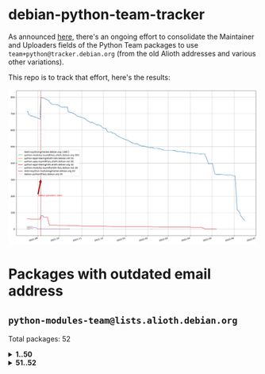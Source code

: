 # debian-python-team-tracker



As announced [here](https://lists.debian.org/debian-python/2021/08/msg00006.html), there's an ongoing effort to consolidate the Maintainer and Uploaders fields of the Python Team packages to use `team+python@tracker.debian.org` (from the old Alioth addresses and various other variations).



This repo is to track that effort, here's the results:



![Python team emails](images/python_team_emails.svg)


# Packages with outdated email address

## `python-modules-team@lists.alioth.debian.org`
Total packages: 52
<details>
<summary><b>1..50</b></summary>


| # | Package | Version |
| --- | --- | --- |
| 1 | [django-pipeline](https://tracker.debian.org/django-pipeline) | 1.6.14-3 |
| 2 | [flask-script](https://tracker.debian.org/flask-script) | 2.0.6-2 |
| 3 | [networkx](https://tracker.debian.org/networkx) | 2.5+ds-2 |
| 4 | [okasha](https://tracker.debian.org/okasha) | 0.2.4-4 |
| 5 | [pynliner](https://tracker.debian.org/pynliner) | 0.8.0-2 |
| 6 | [pyopengl](https://tracker.debian.org/pyopengl) | 3.1.5+dfsg-1 |
| 7 | [pytest-bdd](https://tracker.debian.org/pytest-bdd) | 3.2.1-1 |
| 8 | [python-aioinflux](https://tracker.debian.org/python-aioinflux) | 0.9.0-2 |
| 9 | [python-click-log](https://tracker.debian.org/python-click-log) | 0.2.1-2 |
| 10 | [python-colour](https://tracker.debian.org/python-colour) | 0.1.5-2 |
| 11 | [python-decorator](https://tracker.debian.org/python-decorator) | 4.4.2-2 |
| 12 | [python-demjson](https://tracker.debian.org/python-demjson) | 2.2.4-5 |
| 13 | [python-django-push-notifications](https://tracker.debian.org/python-django-push-notifications) | 1.4.1-1 |
| 14 | [python-ewmh](https://tracker.debian.org/python-ewmh) | 0.1.6-2 |
| 15 | [python-gflags](https://tracker.debian.org/python-gflags) | 1.5.1-7 |
| 16 | [python-hpilo](https://tracker.debian.org/python-hpilo) | 4.3-3 |
| 17 | [python-ipfix](https://tracker.debian.org/python-ipfix) | 0.9.7-2 |
| 18 | [python-ldap](https://tracker.debian.org/python-ldap) | 3.2.0-4 |
| 19 | [python-libguess](https://tracker.debian.org/python-libguess) | 1.1-4 |
| 20 | [python-mailer](https://tracker.debian.org/python-mailer) | 0.8.1-4 |
| 21 | [python-mastodon](https://tracker.debian.org/python-mastodon) | 1.5.1-1 |
| 22 | [python-model-mommy](https://tracker.debian.org/python-model-mommy) | 1.6.0-2 |
| 23 | [python-pathtools](https://tracker.debian.org/python-pathtools) | 0.1.2-4 |
| 24 | [python-pem](https://tracker.debian.org/python-pem) | 19.1.0-1 |
| 25 | [python-persistent](https://tracker.debian.org/python-persistent) | 4.6.4-0.2 |
| 26 | [python-phonenumbers](https://tracker.debian.org/python-phonenumbers) | 8.12.1-1 |
| 27 | [python-plaster](https://tracker.debian.org/python-plaster) | 1.0-2 |
| 28 | [python-plaster-pastedeploy](https://tracker.debian.org/python-plaster-pastedeploy) | 0.5-3 |
| 29 | [python-repoze.sphinx.autointerface](https://tracker.debian.org/python-repoze.sphinx.autointerface) | 0.8-0.2 |
| 30 | [python-schedutils](https://tracker.debian.org/python-schedutils) | 0.6-2.1 |
| 31 | [python-service-identity](https://tracker.debian.org/python-service-identity) | 18.1.0-6 |
| 32 | [python-simpy](https://tracker.debian.org/python-simpy) | 2.3.1+dfsg-2 |
| 33 | [python-slimmer](https://tracker.debian.org/python-slimmer) | 0.1.30-8 |
| 34 | [python-suntime](https://tracker.debian.org/python-suntime) | 1.2.5-2 |
| 35 | [python-tempita](https://tracker.debian.org/python-tempita) | 0.5.2-6 |
| 36 | [python-testing.mysqld](https://tracker.debian.org/python-testing.mysqld) | 1.4.0-4 |
| 37 | [python-testing.postgresql](https://tracker.debian.org/python-testing.postgresql) | 1.3.0-2 |
| 38 | [python-urlobject](https://tracker.debian.org/python-urlobject) | 2.4.3-3 |
| 39 | [python-wheezy.template](https://tracker.debian.org/python-wheezy.template) | 0.1.167-2 |
| 40 | [pywinrm](https://tracker.debian.org/pywinrm) | 0.3.0-2 |
| 41 | [quark-sphinx-theme](https://tracker.debian.org/quark-sphinx-theme) | 0.5.1-2 |
| 42 | [routes](https://tracker.debian.org/routes) | 2.5.1-1 |
| 43 | [sireader](https://tracker.debian.org/sireader) | 1.1.1-2 |
| 44 | [sleekxmpp](https://tracker.debian.org/sleekxmpp) | 1.3.3-6 |
| 45 | [speaklater](https://tracker.debian.org/speaklater) | 1.3-5 |
| 46 | [sphinx](https://tracker.debian.org/sphinx) | 1.8.5-5 |
| 47 | [stardicter](https://tracker.debian.org/stardicter) | 1.2-1 |
| 48 | [stsci.distutils](https://tracker.debian.org/stsci.distutils) | 0.3.7-5 |
| 49 | [tagpy](https://tracker.debian.org/tagpy) | 2013.1-7 |
| 50 | [tinydb](https://tracker.debian.org/tinydb) | 3.15.2-2 |
</details>
<details>
<summary><b>51..52</b></summary>

| # | Package | Version |
| --- | --- | --- |
| 51 | [vim-autopep8](https://tracker.debian.org/vim-autopep8) | 1.2.0-2 |
| 52 | [webpy](https://tracker.debian.org/webpy) | 1:0.61-1 |
</details>
